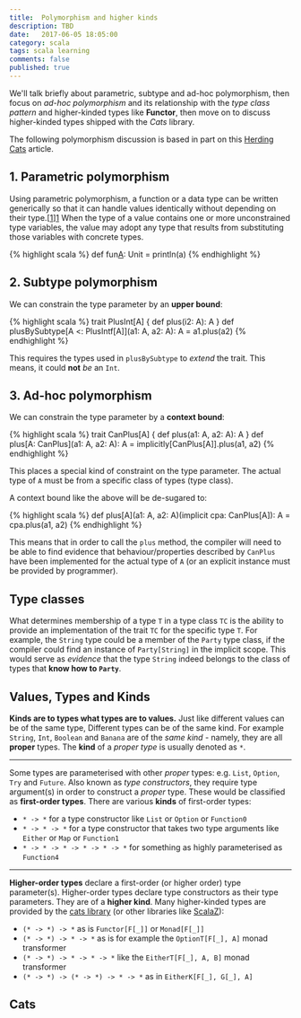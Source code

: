```yaml
---
title:  Polymorphism and higher kinds
description: TBD
date:   2017-06-05 18:05:00
category: scala
tags: scala learning
comments: false
published: true
---
```


We'll talk briefly about parametric, subtype and ad-hoc polymorphism, then focus on _ad-hoc polymorphism_ and its relationship with the _type class pattern_ and higher-kinded types like **Functor**, then move on to discuss higher-kinded types shipped with the _Cats_ library.



The following polymorphism discussion is based in part on this [Herding Cats](http://eed3si9n.com/herding-cats/polymorphism.html) article.

## 1. Parametric polymorphism

Using parametric polymorphism, a function or a data type can be written generically so that it can handle values identically without depending on their type.[[1]][1] When the type of a value contains one or more unconstrained type variables, the value may adopt any type that results from substituting those variables with concrete types.

{% highlight scala %}
  def fun[A](a:A): Unit = println(a)
{% endhighlight %}

## 2. Subtype polymorphism

We can constrain the type parameter by an **upper bound**: 

{% highlight scala %}
trait PlusInt[A] {
  def plus(i2: A): A
}
def plusBySubtype[A <: PlusIntf[A]](a1: A, a2: A): A =
  a1.plus(a2)
{% endhighlight %}

This requires the types used in `plusBySubtype` to _extend_ the trait. This means, it could **not** _be_ an `Int`.

## 3. Ad-hoc polymorphism

We can constrain the type parameter by a **context bound**: 

{% highlight scala %}
trait CanPlus[A] {
  def plus(a1: A, a2: A): A
}
def plus[A: CanPlus](a1: A, a2: A): A =
  implicitly[CanPlus[A]].plus(a1, a2)
{% endhighlight %}

This places a special kind of constraint on the type parameter. The actual type of `A` must be from a specific class of types (type class).

A context bound like the above will be de-sugared to:

{% highlight scala %}
def plus[A](a1: A, a2: A)(implicit cpa: CanPlus[A]): A =
  cpa.plus(a1, a2)
{% endhighlight %}

This means that in order to call the `plus` method, the compiler will need to be able to find evidence that behaviour/properties described by `CanPlus` have been implemented for the actual type of `A` (or an explicit instance must be provided by programmer).

## Type classes

What determines membership of a type `T` in a type class `TC` is the ability to provide an implementation of the trait `TC` for the specific type `T`. For example, the `String` type could be a member of the `Party` type class, if the compiler could find an instance of `Party[String]` in the implicit scope. This would serve as _evidence_ that the type `String` indeed belongs to the class of types that __know how to `Party`__.

## Values, Types and Kinds

**Kinds are to types what types are to values.** Just like different values can be of the same type, Different types can be of the same kind. For example `String`, `Int`, `Boolean` and `Banana` are of the _same kind_ - namely, they are all **proper** types. The **kind** of a _proper type_ is usually denoted as `*`.

-----

Some types are parameterised with other _proper_ types: e.g. `List`, `Option`, `Try` and `Future`. Also known as _type constructors_, they require type argument(s) in order to construct a _proper_ type. These would be classified as **first-order types**. There are various **kinds** of first-order types: 
 - `* -> *` for a type constructor like `List` or `Option` or `Function0`
 - `* -> * -> *` for a type constructor that takes two type arguments like `Either` or `Map` or `Function1`
 - `* -> * -> * -> * -> * -> *` for something as highly parameterised as `Function4`

-----

**Higher-order types** declare a first-order (or higher order) type parameter(s). Higher-order types declare type constructors as their type parameters. They are of a **higher kind**. Many higher-kinded types are provided by the [cats library][2] (or other libraries like [ScalaZ][3]):
 - `(* -> *) -> *` as is `Functor[F[_]]` or `Monad[F[_]]`
 - `(* -> *) -> * -> *` as is for example the `OptionT[F[_], A]` monad transformer
 - `(* -> *) -> * -> * -> *` like the `EitherT[F[_], A, B]` monad transformer
 - `(* -> *) -> (* -> *) -> * -> *` as in `EitherK[F[_], G[_], A]`

## Cats

[1]: https://en.wikipedia.org/wiki/Parametric_polymorphism#CITEREFPierce2002
[2]: http://typelevel.org/cats/
[3]: http://scalaz.github.io/scalaz/

